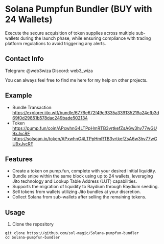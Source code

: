 # Solana Pumpfun Bundler (BUY with 24 Wallets)
Execute the secure acquisition of token supplies across multiple sub-wallets during the launch phase, while ensuring compliance with trading platform regulations to avoid triggering any alerts.

## Contact Info

Telegram: @web3wiza
Discord: web3_wiza

You can always feel free to find me here for my help on other projects.

## Example
- Bundle Transaction
https://explorer.jito.wtf/bundle/6776e672f49c9335a339135219a24efb3d69f0d29851b578dac249bade502134
- Token
https://pump.fun/coin/APxwhnG4LTPpHmRTB3vrtkefZsA6w3hv77wGU9xJvcRF
https://solscan.io/token/APxwhnG4LTPpHmRTB3vrtkefZsA6w3hv77wGU9xJvcRF

## Features
- Create a token on pump.fun, complete with your desired initial liquidity.
- Bundle snipe within the same block using up to 24 wallets, leveraging Jito technology and Lookup Table Address (LUT) capabilities.
- Supports the migration of liquidity to Raydium through Raydium seeding.
- Sell tokens from wallets utilizing Jito bundles at your discretion.
- Collect Solana from sub-wallets after selling the remaining tokens.

## Usage
1. Clone the repository
```
git clone https://github.com/sol-magic/Solana-pumpfun-bundler
cd Solana-pumpfun-bundler
```
